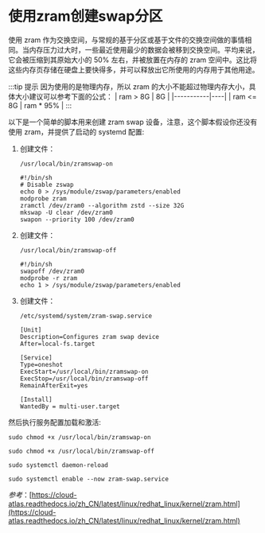 # 使用zram创建swap分区

使用 zram 作为交换空间，与常规的基于分区或基于文件的交换空间做的事情相同。当内存压力过大时，一些最近使用最少的数据会被移到交换空间。平均来说，它会被压缩到其原始大小的 50% 左右，并被放置在内存的 zram 空间中。这比将这些内存页存储在硬盘上要快得多，并可以释放出它所使用的内存用于其他用途。

:::tip 提示
因为使用的是物理内存，所以 zram 的大小不能超过物理内存大小，具体大小建议可以参考下面的公式：
| ram > 8G | 8G |
|-----------|----|
| ram <= 8G | ram \* 95% |
:::

以下是一个简单的脚本用来创建 zram swap 设备，注意，这个脚本假设你还没有使用 zram，并提供了启动的 systemd 配置:

1. 创建文件：

   ```shell
   /usr/local/bin/zramswap-on
   ```

   ```shell
   #!/bin/sh
   # Disable zswap
   echo 0 > /sys/module/zswap/parameters/enabled
   modprobe zram
   zramctl /dev/zram0 --algorithm zstd --size 32G
   mkswap -U clear /dev/zram0
   swapon --priority 100 /dev/zram0

2. 创建文件：

   ```shell
   /usr/local/bin/zramswap-off
   ```

   ```shell
   #!/bin/sh
   swapoff /dev/zram0
   modprobe -r zram
   echo 1 > /sys/module/zswap/parameters/enabled

3. 创建文件：

   ```shell
   /etc/systemd/system/zram-swap.service
   ```

   ```shell
   [Unit]
   Description=Configures zram swap device
   After=local-fs.target

   [Service]
   Type=oneshot
   ExecStart=/usr/local/bin/zramswap-on
   ExecStop=/usr/local/bin/zramswap-off
   RemainAfterExit=yes

   [Install]
   WantedBy = multi-user.target
   ```

然后执行服务配置加载和激活:

```shell
sudo chmod +x /usr/local/bin/zramswap-on
```

```shell
sudo chmod +x /usr/local/bin/zramswap-off
```

```shell
sudo systemctl daemon-reload
```

```shell
sudo systemctl enable --now zram-swap.service
```

_参考_：[https://cloud-atlas.readthedocs.io/zh_CN/latest/linux/redhat_linux/kernel/zram.html](https://cloud-atlas.readthedocs.io/zh_CN/latest/linux/redhat_linux/kernel/zram.html)
